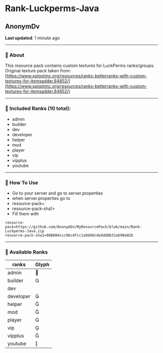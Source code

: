 # Rank-Luckperms-Java

## AnonymDv  
**Last updated**: 1 minute ago  

---

### 🔹 About  
This resource pack contains custom textures for LuckPerms ranks/groups.  
Original texture pack taken from:  
[https://www.spigotmc.org/resources/ranks-betterranks-with-custom-textures-for-itemsadder.84852/](https://www.spigotmc.org/resources/ranks-betterranks-with-custom-textures-for-itemsadder.84852/)  

---

### 🔹 Included Ranks (10 total):  
- admin  
- builder  
- dev  
- developer  
- helper  
- mod  
- player  
- vip  
- vipplus  
- youtube  

---

### 🔹 How To Use
- Go to your server and go to server.properties
- when server.properties go to
- resource-pack=
- resource-pack-sha1=
- Fill them with
```properties
resource-pack=https://github.com/AnonymDv/MyResourcePack/blob/main/Rank-Luckperms-Java.zip
resource-pack-sha1=988604ccc96c4fcc1a9d4dcdeddd8b31ab90e02b
```
---

### 🔹 Available Ranks
|ranks|Glyph|
|---|---|
|admin   |    |
|builder|    |
|dev|   |     |
|developer|   |
|helper|   |
|mod|   |
|player|   |
|vip|   |
|vipplus|   |
|youtube|   |
